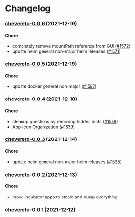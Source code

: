 # Changelog<br>


<a name="chevereto-0.0.6"></a>
### [chevereto-0.0.6](https://github.com/truecharts/apps/compare/chevereto-0.0.5...chevereto-0.0.6) (2021-12-19)

#### Chore

* completely remove mountPath reference from GUI ([#1572](https://github.com/truecharts/apps/issues/1572))
* update helm general non-major helm releases ([#1571](https://github.com/truecharts/apps/issues/1571))



<a name="chevereto-0.0.5"></a>
### [chevereto-0.0.5](https://github.com/truecharts/apps/compare/chevereto-0.0.4...chevereto-0.0.5) (2021-12-19)

#### Chore

* update docker general non-major ([#1567](https://github.com/truecharts/apps/issues/1567))



<a name="chevereto-0.0.4"></a>
### [chevereto-0.0.4](https://github.com/truecharts/apps/compare/chevereto-0.0.3...chevereto-0.0.4) (2021-12-18)

#### Chore

* cleanup questions by removing hidden dicts ([#1558](https://github.com/truecharts/apps/issues/1558))
* App-Icon Organization ([#1539](https://github.com/truecharts/apps/issues/1539))



<a name="chevereto-0.0.3"></a>
### [chevereto-0.0.3](https://github.com/truecharts/apps/compare/chevereto-0.0.2...chevereto-0.0.3) (2021-12-14)

#### Chore

* update helm general non-major helm releases ([#1535](https://github.com/truecharts/apps/issues/1535))



<a name="chevereto-0.0.2"></a>
### [chevereto-0.0.2](https://github.com/truecharts/apps/compare/chevereto-0.0.1...chevereto-0.0.2) (2021-12-13)

#### Chore

* move incubator apps to stable and bump everything



<a name="chevereto-0.0.1"></a>
### chevereto-0.0.1 (2021-12-12)
